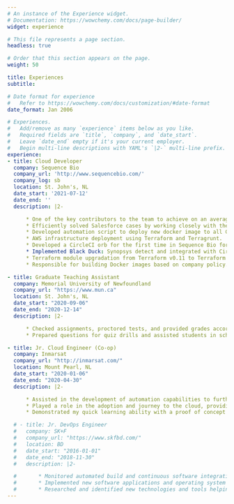 ```yaml
---
# An instance of the Experience widget.
# Documentation: https://wowchemy.com/docs/page-builder/
widget: experience

# This file represents a page section.
headless: true

# Order that this section appears on the page.
weight: 50

title: Experiences
subtitle:

# Date format for experience
#   Refer to https://wowchemy.com/docs/customization/#date-format
date_format: Jan 2006

# Experiences.
#   Add/remove as many `experience` items below as you like.
#   Required fields are `title`, `company`, and `date_start`.
#   Leave `date_end` empty if it's your current employer.
#   Begin multi-line descriptions with YAML's `|2-` multi-line prefix.
experience:
- title: Cloud Developer
  company: Sequence Bio
  company_url: 'http://www.sequencebio.com/'
  company_log: sb
  location: St. John's, NL
  date_start: '2021-07-12'
  date_end: ''
  description: |2-

      * One of the key contributors to the team to achieve on an average 96% quarterly task accomplishment.
      * Efficiently solved Salesforce cases by working closely with the cloud and application team.
      * Developed automation script to deploy new docker image to all Github repositories.
      * AWS infrastructure deployment using Terraform and Terragrunt.
      * Developed a CircleCI orb for the first time in Sequence Bio for hassle-free continuous integration.
      * Implemented Black Duck: Synopsys detect and integrated with CircleCI.
      * Terraform module upgradation from Terraform v0.11 to Terraform v1.0 for continuous future support.
      * Responsible for building Docker images based on company policy.

- title: Graduate Teaching Assistant
  company: Memorial University of Newfoundland
  company_url: "https://www.mun.ca"
  location: St. John's, NL
  date_start: "2020-09-06"
  date_end: "2020-12-14"
  description: |2-

      * Checked assignments, proctored tests, and provided grades according to university standards.
      * Prepared questions for quiz drills and assisted students in scheduled labs and grading.

- title: Jr. Cloud Engineer (Co-op)
  company: Inmarsat
  company_url: "http://inmarsat.com/"
  location: Mount Pearl, NL
  date_start: "2020-01-06"
  date_end: "2020-04-30"
  description: |2-

      * Assisted in the development of automation capabilities to further the drive towards Infrastructure as Code (IaC).
      * Played a role in the adoption and journey to the cloud, providing best practice guidance whilst supporting the migration of virtual and physical workloads into Amazon Web Services (AWS).
      * Demonstrated my quick learning ability with a proof of concept by working on writing python code for an AWS Lambda function and CI/CD process.

  # - title: Jr. DevOps Engineer
  #   company: SK+F
  #   company_url: "https://www.skfbd.com/"
  #   location: BD
  #   date_start: "2016-01-01"
  #   date_end: "2018-11-30"
  #   description: |2-

  #       * Monitored automated build and continuous software integration process to drive build/release failure resolution.
  #       * Implemented new software applications and operating system roll-outs across business enterprise, including Sage ACCPAC and MYSQL.
  #       * Researched and identified new technologies and tools helping to grow agile development environment.
---
```

